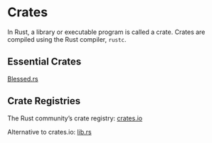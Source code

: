 # Crates

In Rust, a library or executable program is called a crate. Crates are compiled using the Rust compiler, `rustc`.

## Essential Crates

[Blessed.rs]( https://blessed.rs/crates )

## Crate Registries

The Rust community’s crate registry: [crates.io]( https://crates.io )

Alternative to crates.io: [lib.rs]( https://lib.rs/ )
